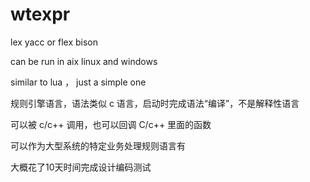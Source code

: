 # wtexpr
lex yacc or flex bison 

can be run in aix linux and windows

similar to lua ， just a simple one 

规则引擎语言，语法类似 c 语言，启动时完成语法“编译”，不是解释性语言

可以被 c/c++ 调用，也可以回调 C/c++ 里面的函数

可以作为大型系统的特定业务处理规则语言有

大概花了10天时间完成设计编码测试
